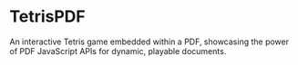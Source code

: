 # TetrisPDF
An interactive Tetris game embedded within a PDF, showcasing the power of PDF JavaScript APIs for dynamic, playable documents.
